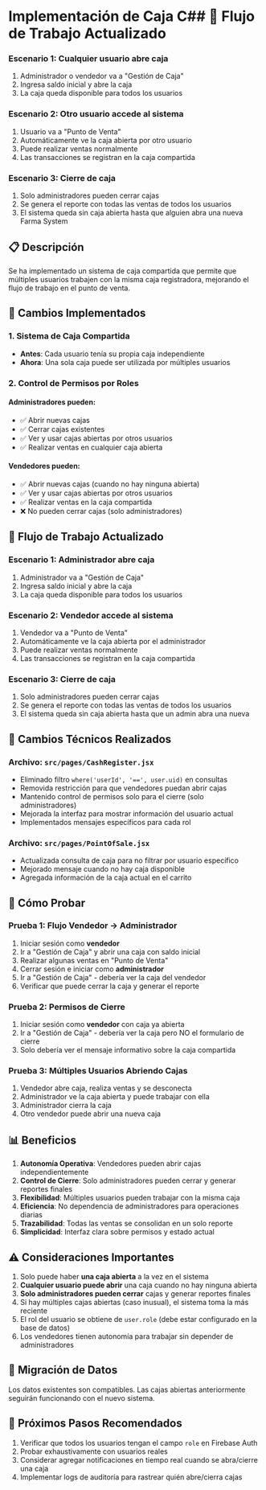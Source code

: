 # Implementación de Caja C## 🎯 Flujo de Trabajo Actualizado

### Escenario 1: Cualquier usuario abre caja
1. Administrador o vendedor va a "Gestión de Caja"
2. Ingresa saldo inicial y abre la caja
3. La caja queda disponible para todos los usuarios

### Escenario 2: Otro usuario accede al sistema
1. Usuario va a "Punto de Venta"
2. Automáticamente ve la caja abierta por otro usuario
3. Puede realizar ventas normalmente
4. Las transacciones se registran en la caja compartida

### Escenario 3: Cierre de caja
1. Solo administradores pueden cerrar cajas
2. Se genera el reporte con todas las ventas de todos los usuarios
3. El sistema queda sin caja abierta hasta que alguien abra una nueva Farma System

## 📋 Descripción

Se ha implementado un sistema de caja compartida que permite que múltiples usuarios trabajen con la misma caja registradora, mejorando el flujo de trabajo en el punto de venta.

## 🔄 Cambios Implementados

### 1. Sistema de Caja Compartida
- **Antes**: Cada usuario tenía su propia caja independiente
- **Ahora**: Una sola caja puede ser utilizada por múltiples usuarios

### 2. Control de Permisos por Roles

#### Administradores pueden:
- ✅ Abrir nuevas cajas
- ✅ Cerrar cajas existentes  
- ✅ Ver y usar cajas abiertas por otros usuarios
- ✅ Realizar ventas en cualquier caja abierta

#### Vendedores pueden:
- ✅ Abrir nuevas cajas (cuando no hay ninguna abierta)
- ✅ Ver y usar cajas abiertas por otros usuarios
- ✅ Realizar ventas en la caja compartida
- ❌ No pueden cerrar cajas (solo administradores)

## 🎯 Flujo de Trabajo Actualizado

### Escenario 1: Administrador abre caja
1. Administrador va a "Gestión de Caja"
2. Ingresa saldo inicial y abre la caja
3. La caja queda disponible para todos los usuarios

### Escenario 2: Vendedor accede al sistema
1. Vendedor va a "Punto de Venta"
2. Automáticamente ve la caja abierta por el administrador
3. Puede realizar ventas normalmente
4. Las transacciones se registran en la caja compartida

### Escenario 3: Cierre de caja
1. Solo administradores pueden cerrar cajas
2. Se genera el reporte con todas las ventas de todos los usuarios
3. El sistema queda sin caja abierta hasta que un admin abra una nueva

## 🔧 Cambios Técnicos Realizados

### Archivo: `src/pages/CashRegister.jsx`
- Eliminado filtro `where('userId', '==', user.uid)` en consultas
- Removida restricción para que vendedores puedan abrir cajas
- Mantenido control de permisos solo para el cierre (solo administradores)
- Mejorada la interfaz para mostrar información del usuario actual
- Implementados mensajes específicos para cada rol

### Archivo: `src/pages/PointOfSale.jsx`
- Actualizada consulta de caja para no filtrar por usuario específico
- Mejorado mensaje cuando no hay caja disponible
- Agregada información de la caja actual en el carrito

## 🧪 Cómo Probar

### Prueba 1: Flujo Vendedor → Administrador
1. Iniciar sesión como **vendedor**
2. Ir a "Gestión de Caja" y abrir una caja con saldo inicial
3. Realizar algunas ventas en "Punto de Venta"
4. Cerrar sesión e iniciar como **administrador**
5. Ir a "Gestión de Caja" - debería ver la caja del vendedor
6. Verificar que puede cerrar la caja y generar el reporte

### Prueba 2: Permisos de Cierre
1. Iniciar sesión como **vendedor** con caja ya abierta
2. Ir a "Gestión de Caja" - debería ver la caja pero NO el formulario de cierre
3. Solo debería ver el mensaje informativo sobre la caja compartida

### Prueba 3: Múltiples Usuarios Abriendo Cajas
1. Vendedor abre caja, realiza ventas y se desconecta
2. Administrador ve la caja abierta y puede trabajar con ella
3. Administrador cierra la caja
4. Otro vendedor puede abrir una nueva caja

## 📊 Beneficios

1. **Autonomía Operativa**: Vendedores pueden abrir cajas independientemente
2. **Control de Cierre**: Solo administradores pueden cerrar y generar reportes finales
3. **Flexibilidad**: Múltiples usuarios pueden trabajar con la misma caja
4. **Eficiencia**: No dependencia de administradores para operaciones diarias
5. **Trazabilidad**: Todas las ventas se consolidan en un solo reporte
6. **Simplicidad**: Interfaz clara sobre permisos y estado actual

## ⚠️ Consideraciones Importantes

1. Solo puede haber **una caja abierta** a la vez en el sistema
2. **Cualquier usuario puede abrir** una caja cuando no hay ninguna abierta
3. **Solo administradores pueden cerrar** cajas y generar reportes finales
4. Si hay múltiples cajas abiertas (caso inusual), el sistema toma la más reciente
5. El rol del usuario se obtiene de `user.role` (debe estar configurado en la base de datos)
6. Los vendedores tienen autonomía para trabajar sin depender de administradores

## 🔄 Migración de Datos

Los datos existentes son compatibles. Las cajas abiertas anteriormente seguirán funcionando con el nuevo sistema.

## 🚀 Próximos Pasos Recomendados

1. Verificar que todos los usuarios tengan el campo `role` en Firebase Auth
2. Probar exhaustivamente con usuarios reales
3. Considerar agregar notificaciones en tiempo real cuando se abra/cierre una caja
4. Implementar logs de auditoría para rastrear quién abre/cierra cajas
